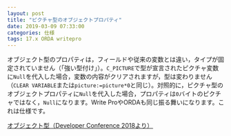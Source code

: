 ```yaml
---
layout: post
title: "ピクチャ型のオブジェクトプロパティ"
date: 2019-03-09 07:33:00
categories: 仕様
tags: 17.x ORDA writepro
---
```


オブジェクト型のプロパティは，フィールドや従来の変数とは違い，タイプが固定されていません（「強い型付け」）。``C_PICTURE``で型が宣言されたピクチャ変数に``Null``を代入した場合，変数の内容がクリアされますが，型は変わりません（``CLEAR VARIABLE``または``picture:=picture*0``と同じ）。対照的に，ピクチャ型のオブジェクトプロパティに``Null``を代入した場合，プロパティは``0``バイトのピクチャではなく，``Null``になります。Write ProやORDAも同じ振る舞いになります。これは仕様です。

<i class="fa fa-external-link" aria-hidden="true"></i> [オブジェクト型（Developer Conference 2018より）](https://speakerdeck.com/miyako/obuziekutoxing-developer-conference-2018yori)
